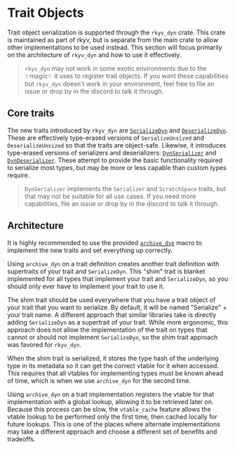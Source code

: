# Trait Objects

Trait object serialization is supported through the `rkyv_dyn` crate. This crate is maintained as
part of rkyv, but is separate from the main crate to allow other implementations to be used instead.
This section will focus primarily on the architecture of `rkyv_dyn` and how to use it effectively.

> `rkyv_dyn` may not work in some exotic environments due to the ✨magic✨ it uses to register
> trait objects. If you want these capabilities but `rkyv_dyn` doesn't work in your environment,
> feel free to file an issue or drop by in the discord to talk it through.

## Core traits

The new traits introduced by `rkyv_dyn` are
[`SerializeDyn`](https://docs.rs/rkyv_dyn/latest/rkyv_dyn/trait.SerializeDyn.html) and
[`DeserializeDyn`](https://docs.rs/rkyv_dyn/latest/rkyv_dyn/trait.DeserializeDyn.html). These are
effectively type-erased versions of `SerializeUnsized` and `DeserializeUnsized` so that the traits
are object-safe. Likewise, it introduces type-erased versions of serializers and deserializers:
[`DynSerializer`](https://docs.rs/rkyv_dyn/latest/rkyv_dyn/trait.DynSerializer.html) and
[`DynDeserializer`](https://docs.rs/rkyv_dyn/latest/rkyv_dyn/trait.DynDeserializer.html). These
attempt to provide the basic functionality required to serialize most types, but may be more or less
capable than custom types require.

> `DynSerializer` implements the `Serializer` and `ScratchSpace` traits, but that may not be
> suitable for all use cases. If you need more capabilities, file an issue or drop by in the discord
> to talk it through.

## Architecture

It is highly recommended to use the provided
[`archive_dyn`](https://docs.rs/rkyv_dyn/latest/rkyv_dyn/attr.archive_dyn.html) macro to implement
the new traits and set everything up correctly.

Using `archive_dyn` on a trait definition creates another trait definition with supertraits of your
trait and `SerializeDyn`. This "shim" trait is blanket implemented for all types that implement your
trait and `SerializeDyn`, so you should only ever have to implement your trait to use it.

The shim trait should be used everywhere that you have a trait object of your trait that you want to
serialize. By default, it will be named "Serialize" + your trait name. A different approach that
similar libraries take is directly adding `SerializeDyn` as a supertrait of your trait. While more
ergonomic, this approach does not allow the implementation of the trait on types that cannot or
should not implement `SerializeDyn`, so the shim trait approach was favored for `rkyv_dyn`.

When the shim trait is serialized, it stores the type hash of the underlying type in its metadata so
it can get the correct vtable for it when accessed. This requires that all vtables for implementing
types must be known ahead of time, which is when we use `archive_dyn` for the second time.

Using `archive_dyn` on a trait implementation registers the vtable for that implementation with a
global lookup, allowing it to be retrieved later on. Because this process can be slow, the
`vtable_cache` feature allows the vtable lookup to be performed only the first time, then cached
locally for future lookups. This is one of the places where alternate implementations may take a
different approach and choose a different set of benefits and tradeoffs.
